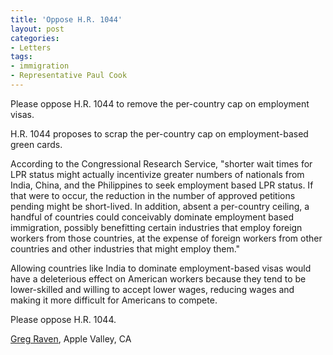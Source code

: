 ```yaml
---
title: 'Oppose H.R. 1044'
layout: post
categories:
- Letters
tags:
- immigration
- Representative Paul Cook
---
```


Please oppose H.R. 1044 to remove the per-country cap on employment visas.

H.R. 1044 proposes to scrap the per-country cap on employment-based green cards.

According to the Congressional Research Service, "shorter wait times for LPR status might actually incentivize greater numbers of nationals from India, China, and the Philippines to seek employment based LPR status. If that were to occur, the reduction in the number of approved petitions pending might be short-lived. In addition, absent a per-country ceiling, a handful of countries could conceivably dominate employment based immigration, possibly benefitting certain industries that employ foreign workers from those countries, at the expense of foreign workers from other countries and other industries that might employ them."

Allowing countries like India to dominate employment-based visas would have a deleterious effect on American workers because they tend to be lower-skilled and willing to accept lower wages, reducing wages and making it more difficult for Americans to compete.

Please oppose H.R. 1044.

[Greg Raven](https://www.gregraven.org/), Apple Valley, CA